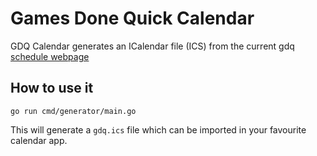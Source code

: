 # Games Done Quick Calendar

GDQ Calendar generates an ICalendar file (ICS) from the current gdq [schedule webpage](https://gamesdonequick.com/schedule)


## How to use it

```
go run cmd/generator/main.go
```

This will generate a `gdq.ics` file which can be imported in your favourite calendar app.